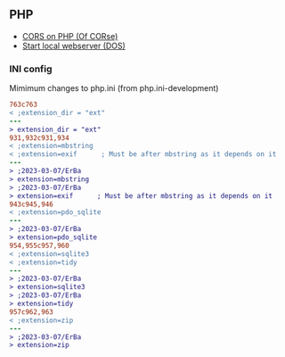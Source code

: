 ## PHP 

- [CORS on PHP (Of CORse)](of-course.html)
- [Start local webserver (DOS)](local_server.html)


### INI config

Mimimum changes to php.ini (from php.ini-development)
```diff
763c763
< ;extension_dir = "ext"
---
> extension_dir = "ext"
931,932c931,934
< ;extension=mbstring
< ;extension=exif      ; Must be after mbstring as it depends on it
---
> ;2023-03-07/ErBa
> extension=mbstring
> ;2023-03-07/ErBa
> extension=exif      ; Must be after mbstring as it depends on it
943c945,946
< ;extension=pdo_sqlite
---
> ;2023-03-07/ErBa
> extension=pdo_sqlite
954,955c957,960
< ;extension=sqlite3
< ;extension=tidy
---
> ;2023-03-07/ErBa
> extension=sqlite3
> ;2023-03-07/ErBa
> extension=tidy
957c962,963
< ;extension=zip
---
> ;2023-03-07/ErBa
> extension=zip
```
